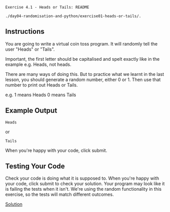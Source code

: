 `Exercise 4.1 - Heads or Tails: README`

`./day04-randomisation-and-python/exercise01-heads-or-tails/.`


## Instructions

You are going to write a virtual coin toss program. It will randomly tell the user "Heads" or "Tails".

Important, the first letter should be capitalised and spelt exactly like in the example e.g. Heads, not heads.

There are many ways of doing this. But to practice what we learnt in the last lesson, you should generate a random number, either 0 or 1. Then use that number to print out Heads or Tails.

e.g. 1 means Heads 0 means Tails


## Example Output
```
Heads
```
or
```
Tails
```

When you're happy with your code, click submit.

## Testing Your Code

Check your code is doing what it is supposed to. When you're happy with your code, click submit to check your solution. Your program may look like it is failing the tests when it isn't. We're using the random functionality in this exercise, so the tests will match different outcomes.

[Solution](https://repl.it/%2540appbrewery/day-4-1-solution)




